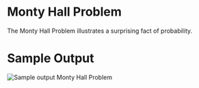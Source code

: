 Monty Hall Problem
========================================================

The Monty Hall Problem illustrates a surprising fact of probability. 


Sample Output
========================================================

![Sample output Monty Hall Problem](https://github.com/nihathalici/The-Big-Book-of-Small-Python-Projects/blob/main/C48-Project-48-Monty-Hall-Problem/montyhall_sample_output.PNG)

